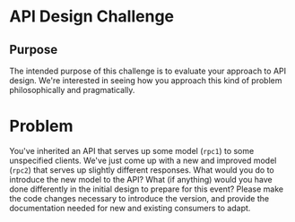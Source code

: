 # API Design Challenge

## Purpose

The intended purpose of this challenge is to evaluate your approach to API design. We're interested in seeing how you approach this kind of problem philosophically and pragmatically.

# Problem

You've inherited an API that serves up some model (`rpc1`) to some unspecified clients. We've just come up with a new and improved model (`rpc2`) that serves up slightly different responses. What would you do to introduce the new model to the API? What (if anything) would you have done differently in the initial design to prepare for this event? Please make the code changes necessary to introduce the version, and provide the documentation needed for new and existing consumers to adapt.
